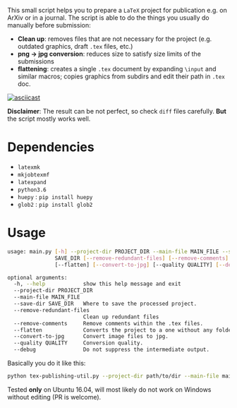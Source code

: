 This small script helps you to prepare a `LaTeX` project for publication e.g. on ArXiv or in a journal. The script is able to do the things you usually do manually before submission:

* __Clean up__: removes files that are not necessary for the project (e.g. outdated graphics, draft `.tex` files, etc.)
* __png -> jpg conversion__: reduces size to satisfy size limits of the submissions 
* __flattening__: creates a single `.tex` document by expanding `\input` and similar macros; copies graphics from subdirs and edit their path in `.tex` doc.

[![asciicast](https://asciinema.org/a/PgZuigtA6H0XphDOmZTpK3c4R.png)](https://asciinema.org/a/PgZuigtA6H0XphDOmZTpK3c4R)

**Disclaimer**: The result can be not perfect, so check `diff` files carefully. 
**But** the script mostly works well. 

# Dependencies

- `latexmk`
- `mkjobtexmf`
- `latexpand`
- `python3.6`
- `huepy` : `pip install huepy`
- `glob2` : `pip install glob2`

# Usage 

```bash
usage: main.py [-h] --project-dir PROJECT_DIR --main-file MAIN_FILE --save-dir
               SAVE_DIR [--remove-redundant-files] [--remove-comments]
               [--flatten] [--convert-to-jpg] [--quality QUALITY] [--debug]

optional arguments:
  -h, --help            show this help message and exit
  --project-dir PROJECT_DIR
  --main-file MAIN_FILE
  --save-dir SAVE_DIR   Where to save the processed project.
  --remove-redundant-files
                        Clean up redundant files
  --remove-comments     Remove comments within the .tex files.
  --flatten             Converts the project to a one without any folders.
  --convert-to-jpg      Convert image files to jpg.
  --quality QUALITY     Conversion quality.
  --debug               Do not suppress the intermediate output.

```

Basically you do it like this:
```bash
python tex-publishing-util.py --project-dir path/to/dir --main-file main.tex --save-dir out --remove-redundant-files --remove-comments  --flatten --convert-to-jpg
```

Tested __only__ on Ubuntu 16.04, will most likely do not work on Windows without editing (PR is welcome).
